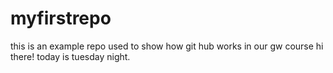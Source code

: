 # myfirstrepo
this is an example repo used to show how git hub works in our gw course
hi there!
today is tuesday night. 